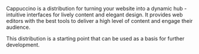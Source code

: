 Cappuccino is a distribution for turning your website into a dynamic hub - intuitive interfaces for lively content and elegant design. It provides web editors with the best tools to deliver a high level of content and engage their audience.

This distribution is a starting point that can be used as a basis for further development.